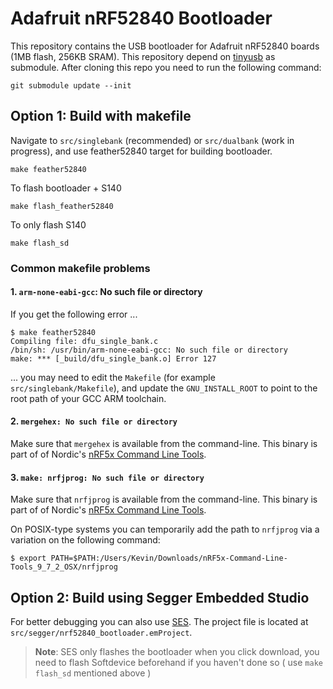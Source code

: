 # Adafruit nRF52840 Bootloader

This repository contains the USB bootloader for Adafruit nRF52840 boards (1MB
flash, 256KB SRAM). This repository depend on  [tinyusb](https://github.com/hathach/tinyusb/tree/develop) as submodule. After
cloning this repo you need to run the following command:

    git submodule update --init

## Option 1: Build with makefile

Navigate to `src/singlebank` (recommended) or `src/dualbank` (work in progress),
and use feather52840 target for building bootloader.

	make feather52840

To flash bootloader + S140

	make flash_feather52840

To only flash S140

	make flash_sd

### Common makefile problems

#### 1. `arm-none-eabi-gcc`: No such file or directory

If you get the following error ...

    $ make feather52840
    Compiling file: dfu_single_bank.c
    /bin/sh: /usr/bin/arm-none-eabi-gcc: No such file or directory
    make: *** [_build/dfu_single_bank.o] Error 127

... you may need to edit the `Makefile` (for example `src/singlebank/Makefile`),
and update the `GNU_INSTALL_ROOT` to point to the root path of your GCC ARM
toolchain.

#### 2. `mergehex: No such file or directory`

Make sure that `mergehex` is available from the command-line. This binary is
part of of Nordic's [nRF5x Command Line Tools](http://infocenter.nordicsemi.com/index.jsp?topic=%2Fcom.nordic.infocenter.tools%2Fdita%2Ftools%2Fnrf5x_command_line_tools%2Fnrf5x_installation.html).

#### 3. `make: nrfjprog: No such file or directory`

Make sure that `nrfjprog` is available from the command-line. This binary is
part of of Nordic's [nRF5x Command Line Tools](http://infocenter.nordicsemi.com/index.jsp?topic=%2Fcom.nordic.infocenter.tools%2Fdita%2Ftools%2Fnrf5x_command_line_tools%2Fnrf5x_installation.html).

On POSIX-type systems you can temporarily add the path to `nrfjprog` via a
variation on the following command:

```
$ export PATH=$PATH:/Users/Kevin/Downloads/nRF5x-Command-Line-Tools_9_7_2_OSX/nrfjprog
```

## Option 2: Build using Segger Embedded Studio

For better debugging you can also use [SES](https://www.segger.com/products/development-tools/embedded-studio/).
The project file is located at `src/segger/nrf52840_bootloader.emProject`.

> **Note**: SES only flashes the bootloader when you click download, you need to
flash Softdevice beforehand if you haven't done so ( use `make flash_sd`
mentioned above )
